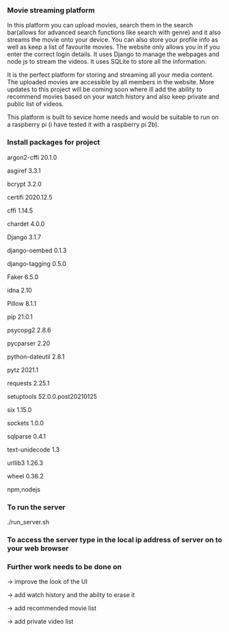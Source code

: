 ### Movie streaming platform

In this platform you can upload movies, search them in the search bar(allows for advanced search functions like search with genre) 
and it also streams the movie onto your device.
You can also store your profile info as well as keep a list of favourite movies.
The website only allows you in if you enter the correct login details.
It uses Django to manage the webpages and node js to stream the videos.
It uses SQLite to store all the information.

It is the perfect platform for storing and streaming all your media content.
The uploaded movies are accessible by all members in the website.
More updates to this project will be coming soon where ill add the ability to recommend movies based 
on your watch history and also keep private and public list of videos.

This platform is built to sevice home needs and would be suitable to run on a raspberry pi (i have tested it with a raspberry pi 2b).


### Install packages for project 

argon2-cffi     20.1.0

asgiref         3.3.1

bcrypt          3.2.0

certifi         2020.12.5

cffi            1.14.5

chardet         4.0.0

Django          3.1.7

django-oembed   0.1.3

django-tagging  0.5.0

Faker           6.5.0

idna            2.10

Pillow          8.1.1

pip             21.0.1

psycopg2        2.8.6

pycparser       2.20

python-dateutil 2.8.1

pytz            2021.1

requests        2.25.1

setuptools      52.0.0.post20210125

six             1.15.0

sockets         1.0.0

sqlparse        0.4.1

text-unidecode  1.3

urllib3         1.26.3

wheel           0.36.2

npm,nodejs

### To run the server 

./run_server.sh

### To access the server type in the local ip address of server on to your web browser

### Further work needs to be done on

-> improve the look of the UI

-> add watch history and the abilty to erase it

-> add recommended movie list

-> add private video list 
